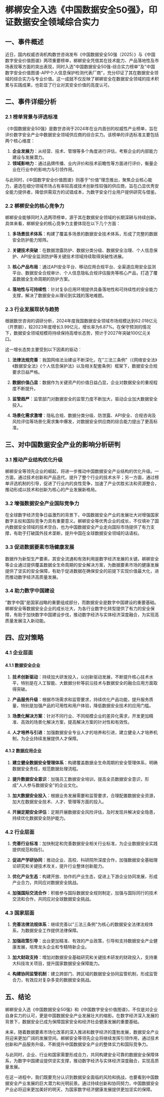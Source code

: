  # 梆梆安全入选《中国数据安全50强》，印证数据安全领域综合实力

## 一、事件概述

近日，国内权威咨询机构数世咨询发布《中国数据安全50强（2025）》与《中国数字安全价值图谱》两项重要榜单，梆梆安全凭借其在技术能力、产品落地性及市场表现等方面的突出表现，同时入选"中国数据安全50强-综合实力榜单"及"中国数字安全价值图谱-APP个人信息保护检测代表厂商"，充分印证了其在数据安全领域的综合实力与专业价值。这一成就不仅反映了梆梆安全在数据安全领域的技术积累与实践成果，也彰显了行业对其安全价值的高度认可。

## 二、事件详细分析

### 2.1 榜单背景与评选标准

《中国数据安全50强》是数世咨询于2024年在业内首创的权威性产业榜单，旨在评价数字安全产业中数据安全领域供应商的综合实力。该榜单的评选标准主要包括两个核心维度：

1. **企业发展力**：从经营、技术、管理等多个角度进行评估，考察企业的内部能力建设与发展潜力。
2. **领域影响力**：通过品牌传播、业内评价和技术前瞻性等方面进行评价，衡量企业在行业中的影响力与引领作用。

与此同时，《中国数字安全价值图谱》则基于"价值"理念推出，聚焦企业核心能力，遴选在细分领域市场占有率较高或技术创新性较强的供应商，旨在凸显优秀安全能力提供者，降低供需双方的试错成本，为数字安全行业用户提供研究与借鉴。

### 2.2 梆梆安全的核心竞争力

梆梆安全能够同时入选两项榜单，源于其在数据安全领域的长期深耕与持续创新。具体来看，梆梆安全的核心竞争力主要体现在以下几个方面：

1. **多场景技术体系**：构建了覆盖多场景的数据安全技术体系，形成了完整的数据安全防护能力矩阵。

2. **关键技术突破**：在数据泄露防护、数据分类分级、数据安全治理、个人信息保护、API安全监测防护等关键技术领域持续取得突破性进展。

3. **核心产品布局**：通过API安全平台、移动应用合规平台、全渠道应用安全监测平台、数据安全合规审计、个人信息隐私合规评估服务等核心产品，打造了覆盖数据全生命周期的防护方案。

4. **落地性与可持续性**：针对复杂应用环境提供具备落地性和可持续性的安全能力支撑，解决了数据安全从理论到实践的落地难题。

### 2.3 行业发展现状与趋势

根据数世咨询的调研分析，2024年度我国数据安全领域市场规模达到62.018亿元（开票额），较2023年度增长3.99亿元，增长率为6.87%。在保守预测的情况下，数据安全领域规模将持续保持高增长态势，预计于2027年突破100亿元关口。

这一增长态势主要受到以下因素的驱动：

1. **法律法规完善**：我国网络法治建设不断深化，在"三法三条例"（《网络安全法》《数据安全法》《个人信息保护法》以及相关配套条例）框架下，数据安全合规要求日益严格。

2. **数据价值凸显**：数据作为关键资产的价值日益凸显，企业对数据安全的重视程度不断提升。

3. **监管趋严**：监管部门对数据安全的监管力度不断加大，驱动企业加大数据安全投入。

4. **场景化需求激增**：隐私合规、数据分类分级、防泄露、API安全、合规咨询及风险评估等场景化需求集中爆发，对数据安全供应商的综合能力提出了更高标准。

## 三、对中国数据安全产业的影响分析研判

### 3.1 推动产业结构优化升级

梆梆安全等领先企业的崛起，将进一步推动中国数据安全产业结构的优化升级。一方面，通过技术创新和产品迭代，提升了整个行业的技术水平；另一方面，通过榜单评选机制的引导，促进了行业内的良性竞争，加速了产业优胜劣汰和资源整合，推动形成以技术和创新为核心的产业发展新格局。

### 3.2 增强数据安全产业国际竞争力

在全球数字经济竞争日益激烈的背景下，中国数据安全产业的发展壮大对增强国家数字主权和国际竞争力具有重要意义。梆梆安全等优秀企业的成长，不仅填补了国内数据安全领域的技术空白，也为中国数据安全产业走向国际市场提供了有力支撑，有助于打破国外技术垄断，提升中国在全球数据安全领域的话语权。

### 3.3 促进数据要素市场健康发展

数据作为新型生产要素，其安全流通和有效利用是数字经济发展的关键。梆梆安全等企业通过提供覆盖数据全生命周期的安全解决方案，为数据要素市场的健康发展提供了坚实的安全保障，有助于促进数据在确保安全的前提下实现价值最大化，进而推动数字经济高质量发展。

### 3.4 助力数字中国建设

"数字中国"是国家战略的重要组成部分，而数据安全是数字中国建设的重要基础。梆梆安全等数据安全企业的成长壮大，为各行业数字化转型提供了有力的安全保障，有助于加快数字中国建设步伐，推动数字经济与实体经济深度融合，为实现高质量发展注入新动能。

## 四、应对策略

### 4.1 企业层面

#### 4.1.1 数据安全企业

1. **技术创新驱动**：持续加大研发投入，以创新驱动发展，不断提升核心技术水平，特别是在人工智能、大数据分析等前沿技术与数据安全的融合应用方面取得突破。

2. **产品服务升级**：根据市场需求和监管要求，持续优化产品功能，提升服务质量，特别是加强产品的可用性和用户体验，降低数据安全技术的应用门槛。

3. **场景化解决方案**：针对不同行业、不同规模企业的差异化需求，开发更加精准、高效的场景化解决方案，提高解决方案的针对性和有效性。

4. **人才培养与引进**：加强数据安全专业人才的培养和引进，建立健全人才培养机制，为企业持续发展提供人才保障。

#### 4.1.2 数据应用企业

1. **建立健全数据安全管理体系**：构建覆盖数据全生命周期的安全管理体系，明确数据安全责任，规范数据处理流程。

2. **提升数据安全意识**：加强员工数据安全培训，提高全员数据安全意识，形成"人人参与数据安全"的企业文化。

3. **加大数据安全投入**：根据业务发展需要和监管要求，合理配置数据安全资源，加大在数据安全技术、人才、管理等方面的投入。

4. **开展定期安全评估**：定期开展数据安全风险评估，及时发现并解决安全隐患，持续优化数据安全防护能力。

### 4.2 行业层面

1. **完善行业标准**：加快制定和完善数据安全相关行业标准，为企业数据安全实践提供规范和指引。

2. **促进产学研协同**：推动企业、高校、科研院所深度合作，加强数据安全基础理论研究和关键技术攻关，提升行业整体创新能力。

3. **优化产业生态**：构建开放、协作的产业生态，促进上下游企业协同发展，形成产业合力，共同应对数据安全挑战。

4. **加强国际交流合作**：积极参与国际数据安全规则制定，加强与国际同行的技术交流和合作，共同应对全球数据安全挑战。

### 4.3 国家层面

1. **完善法律法规体系**：继续完善以"三法三条例"为核心的数据安全法律法规体系，为数据安全工作提供法律保障。

2. **加强政策引导**：出台更加精准、有效的产业政策，引导和支持数据安全产业健康发展，培育龙头企业和专精特新企业。

3. **加大财政支持**：增加对数据安全基础研究和关键技术研发的财政投入，支持重大科技攻关项目，提升国家数据安全保障能力。

4. **构建协同监管机制**：建立跨部门、跨区域的数据安全协同监管机制，形成监管合力，有效应对复杂多变的数据安全挑战。

## 五、结论

梆梆安全入选《中国数据安全50强》和《中国数字安全价值图谱》，不仅是对企业自身实力的认可，更是中国数据安全产业发展壮大的缩影。在数字经济深入发展的背景下，数据安全已成为保障国家安全和经济社会健康发展的重要基础。

未来，随着数据要素市场化改革的深入推进和数字经济的蓬勃发展，数据安全产业将迎来更加广阔的发展空间。梆梆安全等领先企业将继续发挥引领作用，通过技术创新和产品服务升级，不断提升中国数据安全产业的整体实力和国际竞争力。

与此同时，企业、行业和国家需要形成合力，共同构建安全可靠的数据安全保障体系，为数字中国建设提供坚实支撑，推动数字经济与实体经济深度融合，实现高质量发展。

在这一进程中，我们既要充分认识到数据安全面临的风险和挑战，也要看到中国数据安全产业发展的巨大潜力和光明前景。通过持续创新和协同努力，中国数据安全产业必将迎来更加美好的明天，为国家数字经济健康发展提供更加坚实的保障。
